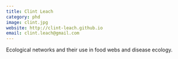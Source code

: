```yaml
---
title: Clint Leach
category: phd
image: clint.jpg
website: http://clint-leach.github.io
email: clint.leach@gmail.com
---
```


Ecological networks and their use in food webs and disease ecology.


